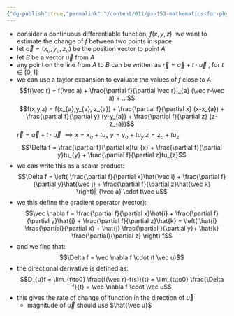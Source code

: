 ```yaml
---
{"dg-publish":true,"permalink":"/content/011/px-153-mathematics-for-physicists/term-1/px-153-h-gradients-of-scalar-functions-of-many-variables/px-153-h1-directional-derivative-and-gradient-vector-of-scalar-functions/","created":"2024-11-25T10:50:32.000+00:00","updated":"2024-11-26T19:37:47.013+00:00"}
---
```


- consider a continuous differentiable function, $f(x,y,z)$. we want to estimate the change of $f$ between two points in space
- let $\vec a = (x_{a}, y_{a}, z_{a})$ be the position vector to point $A$
- let $B$ be a vector $\vec u$ from $A$
- any point on the line from $A$ to $B$ can be written as $\vec r = \vec a + t\cdot\vec u$ , for $t \in [0,1]$
- we can use a taylor expansion to evaluate the values of $f$ close to $A$: 
$$f(\vec r) = f(\vec a) + \frac{\partial f}{\partial \vec r}|_{a} (\vec r-\vec a) + ...$$
$$f(x,y,z) = f(x_{a},y_{a}, z_{a}) + \frac{\partial f}{\partial x} (x-x_{a}) + \frac{\partial f}{\partial y} (y-y_{a}) + \frac{\partial f}{\partial z} (z-z_{a})$$
	$\vec r = \vec a + t \cdot \vec u$
	$\implies x = x_{a}+ t u_{x}$
		$y = y_{a}+ t u_{y}$
		$z = z_{a}+ t u_{z}$
$$\Delta f = \frac{\partial f}{\partial x}tu_{x} + \frac{\partial f}{\partial y}tu_{y} + \frac{\partial f}{\partial z}tu_{z}$$
- we can write this as a scalar product: 
$$\Delta f = \left( \frac{\partial f}{\partial x}\hat{\vec i} + \frac{\partial f}{\partial y}\hat{\vec j} + \frac{\partial f}{\partial z}\hat{\vec k} \right)|_{\vec a} \cdot t\vec u$$
- we this define the gradient operator (vector): 
$$\vec \nabla f = \frac{\partial f}{\partial x}\hat{i} + \frac{\partial f}{\partial y}\hat{j} + \frac{\partial f}{\partial z}\hat{k} = \left( \hat{i} \frac{\partial}{\partial x} + \hat{j} \frac{\partial }{\partial y}+ \hat{k} \frac{\partial}{\partial z} \right) f$$
- and we find that: 
$$\Delta f = \vec \nabla f \cdot (t \vec u)$$
- the directional derivative is defined as: 
$$D_{u}f = \lim_{t\to0} \frac{f(\vec r)-f(s)}{t} = \lim_{t\to0} \frac{\Delta f}{t} = \vec \nabla f \cdot \vec u$$
- this gives the rate of change of function in the direction of $\vec u$
	- magnitude of $\vec u$ should use $\hat{\vec u}$
